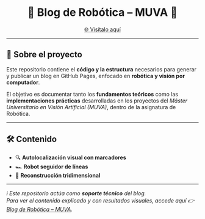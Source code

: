 <h1 align="center">🤖 Blog de Robótica – MUVA 🚀</h1>

<p align="center">
  <a href="https://diegogonovi.github.io/BlogRoboticaMUVA/">🌐 Visítalo aquí</a>
</p>

---

## 📌 Sobre el proyecto  
Este repositorio contiene el **código y la estructura** necesarios para generar y publicar un blog en GitHub Pages, enfocado en **robótica y visión por computador**.  

El objetivo es documentar tanto los **fundamentos teóricos** como las **implementaciones prácticas** desarrolladas en los proyectos del *Máster Universitario en Visión Artificial (MUVA)*, dentro de la asignatura de Robótica.  

---

## 🛠️ Contenido  

- 🔍 **Autolocalización visual con marcadores**  
- 🏎️ **Robot seguidor de líneas**  
- 📸 **Reconstrucción tridimensional**  

---

_ℹ️ Este repositorio actúa como **soporte técnico** del blog._  
_Para ver el contenido explicado y con resultados visuales, accede aquí 👉 [Blog de Robótica – MUVA](https://diegogonovi.github.io/BlogRoboticaMUVA/)._  

